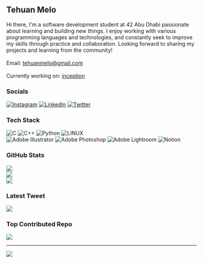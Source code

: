 
## Tehuan Melo
Hi there, I'm a software development student at 42 Abu Dhabi passionate about learning and building new things. I enjoy working with various programming languages and technologies, and constantly seek to improve my skills through practice and collaboration. Looking forward to sharing my projects and learning from the community!<br><br>
Email: tehuanmelo@gmail.com
<br>
<br>
Currently working on: <a target="_blank" href="https://github.com/tehuanmelo/inception">inception</a>

### Socials
[![Instagram](https://img.shields.io/badge/Instagram-%23E4405F.svg?logo=Instagram&logoColor=white)](https://instagram.com/tehuanmelo) [![LinkedIn](https://img.shields.io/badge/LinkedIn-%230077B5.svg?logo=linkedin&logoColor=white)](https://linkedin.com/in/tehuanmelo) [![Twitter](https://img.shields.io/badge/Twitter-%231DA1F2.svg?logo=Twitter&logoColor=white)](https://twitter.com/tehuanmelo) 


### Tech Stack
![C](https://img.shields.io/badge/c-silver.svg?style=flat&logo=c&logoColor=black) 
![C++](https://img.shields.io/badge/c++-silver.svg?style=flat&logo=c%2B%2B&logoColor=black) 
![Python](https://img.shields.io/badge/python-silver?style=flat&logo=python&logoColor=black) 
![LINUX](https://img.shields.io/badge/Linux-silver?style=flat&logo=linux&logoColor=black)
<br/>
![Adobe Illustrator](https://img.shields.io/badge/adobeillustrator-silver.svg?style=flat&logo=adobeillustrator&logoColor=black) 
![Adobe Photoshop](https://img.shields.io/badge/adobephotoshop-silver.svg?style=flat&logo=adobephotoshop&logoColor=black) 
![Adobe Lightroom](https://img.shields.io/badge/Adobe%20Lightroom-silver.svg?style=flat&logo=Adobe%20Lightroom&logoColor=black) 
![Notion](https://img.shields.io/badge/Notion-silver.svg?style=flat&logo=notion&logoColor=black)

### GitHub Stats
![](https://github-readme-stats.vercel.app/api?username=tehuanmelo&theme=dark&hide_border=false&include_all_commits=true&count_private=true)<br/>
![](https://github-readme-streak-stats.herokuapp.com/?user=tehuanmelo&theme=dark&hide_border=false)<br/>
![](https://github-readme-stats.vercel.app/api/top-langs/?username=tehuanmelo&theme=dark&hide_border=false&include_all_commits=true&count_private=true&layout=compact)

### Latest Tweet
[![](https://gtce.itsvg.in/api?username=tehuanmelo)](https://github.com/VishwaGauravIn/github-twitter-card-embed)


### Top Contributed Repo
![](https://github-contributor-stats.vercel.app/api?username=tehuanmelo&limit=5&theme=dark&combine_all_yearly_contributions=true)

---
[![](https://visitcount.itsvg.in/api?id=tehuanmelo&icon=0&color=0)](https://visitcount.itsvg.in)

<!-- Proudly created with GPRM ( https://gprm.itsvg.in ) -->
